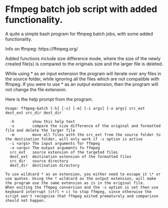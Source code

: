 <h1>Ffmpeg batch job script with added functionality.</h1>

<p>A quite a simple bash program for ffmpeg batch jobs, with some added functionality.</p>
<p>Info on ffmpeg: https://ffmpeg.org/</p>

<p>Added functions include size difference mode, where the size of the newly created file(s) is compared to the originals size and the larger file is deleted.</p>

<p>While using * as an input extension the program will iterate over any files in the source folder, while ignoring all the files which are not compatible with ffmpeg. If you were to use * as an output extension, then the program will not change the file extension.</p>


<p>Here is the help prompt from the program.</p>

```
Usage: ffmpeg-batch [-h] [-s] [-m] [-i args] [-o args] src_ext dest_ext src_dir dest_dir

  -h		show this help text
  -s		compare the size difference of the original and formatted file and delete the larger file
  -m		move all files with the src_ext from the source folder to the destination folder, will only work if -s option is active
  -i <args>	The input arguments for ffmpeg
  -o <args>	The output arguments fo ffmpeg
  src_ext	source extension of the targeted files
  dest_ext	destination extension of the formatted files
  src_dir	source directory
  dest_dir	destination directory

To use wildcard * as an extension, you either need to escape it \* or use quotes. Using the * wildcard as the output extension, will make the program use the same extension as is in the original file.
When exiting the ffmpeg conversion and the -s option is set then use keyboard interrupt (ctrl + c) to stop ffmpeg, since otherwise the script won't recognise that ffmpeg exited prematurely and comparison should not happen.
```
